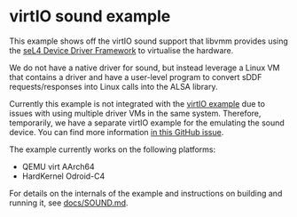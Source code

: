# virtIO sound example

This example shows off the virtIO sound support that libvmm provides using the
[seL4 Device Driver Framework](https://github.com/au-ts/sddf) to virtualise
the hardware.

We do not have a native driver for sound, but instead leverage a Linux VM that
contains a driver and have a user-level program to convert sDDF requests/responses
into Linux calls into the ALSA library.

Currently this example is not integrated with the [virtIO example](../virtio)
due to issues with using multiple driver VMs in the same system. Therefore, temporarily,
we have a separate virtIO example for the emulating the sound device. You can find more
information [in this GitHub issue](https://github.com/au-ts/libvmm/issues/60).

The example currently works on the following platforms:
* QEMU virt AArch64
* HardKernel Odroid-C4

For details on the internals of the example and instructions on building and running it,
see [docs/SOUND.md](docs/SOUND.md).
